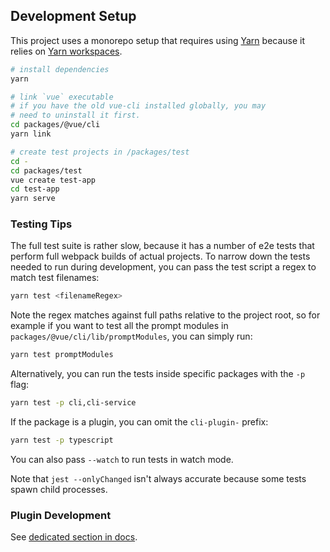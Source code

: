 ## Development Setup

This project uses a monorepo setup that requires using [Yarn](https://yarnpkg.com) because it relies on [Yarn workspaces](https://yarnpkg.com/blog/2017/08/02/introducing-workspaces/).

``` sh
# install dependencies
yarn

# link `vue` executable
# if you have the old vue-cli installed globally, you may
# need to uninstall it first.
cd packages/@vue/cli
yarn link

# create test projects in /packages/test
cd -
cd packages/test
vue create test-app
cd test-app
yarn serve
```

### Testing Tips

The full test suite is rather slow, because it has a number of e2e tests that perform full webpack builds of actual projects. To narrow down the tests needed to run during development, you can pass the test script a regex to match test filenames:

``` sh
yarn test <filenameRegex>
```

Note the regex matches against full paths relative to the project root, so for example if you want to test all the prompt modules in `packages/@vue/cli/lib/promptModules`, you can simply run:

``` sh
yarn test promptModules
```

Alternatively, you can run the tests inside specific packages with the `-p` flag:

``` sh
yarn test -p cli,cli-service
```

If the package is a plugin, you can omit the `cli-plugin-` prefix:

``` sh
yarn test -p typescript
```

You can also pass `--watch` to run tests in watch mode.

Note that `jest --onlyChanged` isn't always accurate because some tests spawn child processes.

### Plugin Development

See [dedicated section in docs](./plugin-dev.md).
